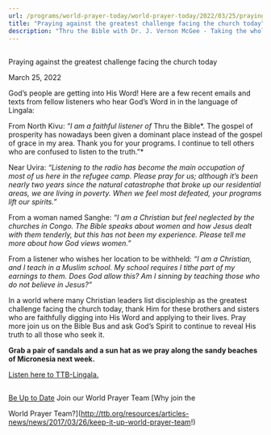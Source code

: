 ```yaml
---
url: /programs/world-prayer-today/world-prayer-today/2022/03/25/praying-against-the-greatest-challenge-facing-the-church-today
title: "Praying against the greatest challenge facing the church today"
description: "Thru the Bible with Dr. J. Vernon McGee - Taking the whole Word to the whole world"
---
```







## 
 Praying against the greatest challenge facing the church today


March 25, 2022




God’s people are getting into His Word! Here are a few recent emails and texts from fellow listeners who hear God’s Word in in the language of Lingala:

From North Kivu: *“I am a faithful listener of* Thru the Bible*. The gospel of prosperity has nowadays been given a dominant place instead of the gospel of grace in my area. Thank you for your programs. I continue to tell others who are confused to listen to the truth.”*

Near Uvira: *“Listening to the radio has become the main occupation of most of us here in the refugee camp. Please pray for us; although it’s been nearly two years since the natural catastrophe that broke up our residential areas, we are living in poverty. When we feel most defeated, your programs lift our spirits.”*

From a woman named Sanghe: *“I am a Christian but feel neglected by the churches in Congo. The Bible speaks about women and how Jesus dealt with them tenderly, but this has not been my experience. Please tell me more about how God views women.”*

From a listener who wishes her location to be withheld: *“I am a Christian, and I teach in a Muslim school. My school requires I tithe part of my earnings to them. Does God allow this? Am I sinning by teaching those who do not believe in Jesus?”*

In a world where many Christian leaders list discipleship as the greatest challenge facing the church today, thank Him for these brothers and sisters who are faithfully digging into His Word and applying to their lives. Pray more join us on the Bible Bus and ask God’s Spirit to continue to reveal His truth to all those who seek it.

**Grab a pair of sandals and a sun hat as we pray along the sandy beaches of Micronesia next week.** 

[Listen here to TTB-Lingala.](https://ttb.twr.org/home/day,0431/language,LIN)







## 




[Be Up to Date](http://feeds.feedburner.com/WorldPrayerToday "World Prayer Today RSS Feed")
Join our World Prayer Team
[Why join the  

World Prayer Team?](http://ttb.org/resources/articles-news/news/2017/03/26/keep-it-up-world-prayer-team!)




